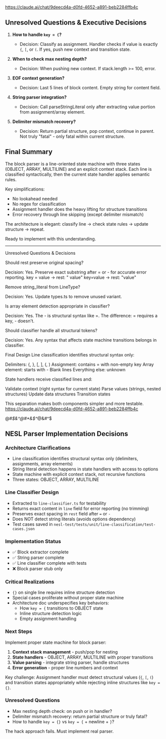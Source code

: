 https://claude.ai/chat/9deecd4a-d0fd-4652-a891-beb2284ffb4c

## Unresolved Questions & Executive Decisions

1. **How to handle `key = {`?**
   - Decision: Classify as assignment. Handler checks if value is exactly `{`, `[`, or `(`. If yes, push new context and transition state.

2. **When to check max nesting depth?**
   - Decision: When pushing new context. If stack.length >= 100, error.

3. **EOF context generation?**
   - Decision: Last 5 lines of block content. Empty string for content field.

4. **String parser integration?**
   - Decision: Call parseStringLiteral only after extracting value portion from assignment/array element.

5. **Delimiter mismatch recovery?**
   - Decision: Return partial structure, pop context, continue in parent. Not truly "fatal" - only fatal within current structure.

## Final Summary

The block parser is a line-oriented state machine with three states (OBJECT, ARRAY, MULTILINE) and an explicit context stack. Each line is classified syntactically, then the current state handler applies semantic rules.

Key simplifications:
- No lookahead needed
- No regex for classification
- Assignment handler does the heavy lifting for structure transitions
- Error recovery through line skipping (except delimiter mismatch)

The architecture is elegant: classify line → check state rules → update structure → repeat.

Ready to implement with this understanding.


-----------------------

Unresolved Questions & Decisions

Should rest preserve original spacing?

Decision: Yes. Preserve exact substring after = or - for accurate error reporting.
key = value → rest: " value"
key=value → rest: "value"


Remove string_literal from LineType?

Decision: Yes. Update types.ts to remove unused variant.


Is array element detection appropriate in classifier?

Decision: Yes. The - is structural syntax like =. The difference: = requires a key, - doesn't.


Should classifier handle all structural tokens?

Decision: Yes. Any syntax that affects state machine transitions belongs in classifier.



Final Design
Line classification identifies structural syntax only:

Delimiters: {, }, [, ], (, )
Assignment: contains = with non-empty key
Array element: starts with -
Blank lines
Everything else: unknown

State handlers receive classified lines and:

Validate context (right syntax for current state)
Parse values (strings, nested structures)
Update data structures
Transition states

This separation makes both components simpler and more testable.
https://claude.ai/chat/9deecd4a-d0fd-4652-a891-beb2284ffb4c

@#*$&^@#*&$^*@&#^$


## NESL Parser Implementation Decisions

### Architecture Clarifications
- Line classification identifies structural syntax only (delimiters, assignments, array elements)
- String literal detection happens in state handlers with access to options
- State machine with explicit context stack, not recursive functions
- Three states: OBJECT, ARRAY, MULTILINE

### Line Classifier Design
- Extracted to `line-classifier.ts` for testability
- Returns exact content in `line` field for error reporting (no trimming)
- Preserves exact spacing in `rest` field after `=` or `-`
- Does NOT detect string literals (avoids options dependency)
- Test cases saved in `nesl-test/tests/unit/line-classification/test-cases.json`

### Implementation Status
- ✅ Block extractor complete
- ✅ String parser complete  
- ✅ Line classifier complete with tests
- ❌ Block parser stub only

### Critical Realizations
- `{}` on single line requires inline structure detection
- Special cases proliferate without proper state machine
- Architecture doc underspecifies key behaviors:
  - How `key = {` transitions to OBJECT state
  - Inline structure detection logic
  - Empty assignment handling

### Next Steps
Implement proper state machine for block parser:

1. **Context stack management** - push/pop for nesting
2. **State handlers** - OBJECT, ARRAY, MULTILINE with proper transitions
3. **Value parsing** - integrate string parser, handle structures
4. **Error generation** - proper line numbers and context

Key challenge: Assignment handler must detect structural values (`{`, `[`, `(`) and transition states appropriately while rejecting inline structures like `key = {}`.

### Unresolved Questions
- Max nesting depth check: on push or in handler?
- Delimiter mismatch recovery: return partial structure or truly fatal?
- How to handle `key = {}` vs `key = {` + newline + `}`?

The hack approach fails. Must implement real parser.
